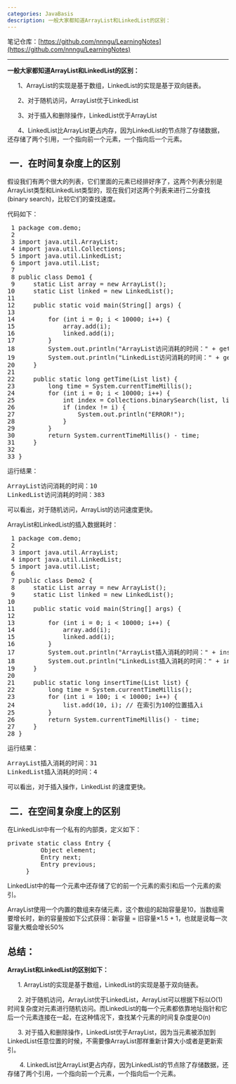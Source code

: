 ```yaml
---
categories: JavaBasis
description: 一般大家都知道ArrayList和LinkedList的区别：
---
```


笔记仓库：[https://github.com/nnngu/LearningNotes](https://github.com/nnngu/LearningNotes)    

---

**一般大家都知道ArrayList和LinkedList的区别：**

      1、ArrayList的实现是基于数组，LinkedList的实现是基于双向链表。
	  
      2、对于随机访问，ArrayList优于LinkedList

      3、对于插入和删除操作，LinkedList优于ArrayList

      4、LinkedList比ArrayList更占内存，因为LinkedList的节点除了存储数据，还存储了两个引用，一个指向前一个元素，一个指向后一个元素。

##  **一．在时间复杂度上的区别**

假设我们有两个很大的列表，它们里面的元素已经排好序了，这两个列表分别是ArrayList类型和LinkedList类型的，现在我们对这两个列表来进行二分查找(binary search)，比较它们的查找速度。

代码如下：

<pre> 1 package com.demo;
 2 
 3 import java.util.ArrayList;
 4 import java.util.Collections;
 5 import java.util.LinkedList;
 6 import java.util.List;
 7 
 8 public class Demo1 {
 9     static List<Integer> array = new ArrayList<Integer>();
10     static List<Integer> linked = new LinkedList<Integer>();
11 
12     public static void main(String[] args) {
13 
14         for (int i = 0; i < 10000; i++) {
15             array.add(i);
16             linked.add(i);
17         }
18         System.out.println("ArrayList访问消耗的时间：" + getTime(array));
19         System.out.println("LinkedList访问消耗的时间：" + getTime(linked));
20     }
21 
22     public static long getTime(List list) {
23         long time = System.currentTimeMillis();
24         for (int i = 0; i < 10000; i++) {
25             int index = Collections.binarySearch(list, list.get(i));
26             if (index != i) {
27                 System.out.println("ERROR!");
28             }
29         }
30         return System.currentTimeMillis() - time;
31     }
32 
33 }</pre>

运行结果：

<pre>ArrayList访问消耗的时间：10
LinkedList访问消耗的时间：383</pre>

可以看出，对于随机访问，ArrayList的访问速度更快。 

ArrayList和LinkedList的插入数据耗时：

<pre> 1 package com.demo;
 2 
 3 import java.util.ArrayList; 
 4 import java.util.LinkedList;
 5 import java.util.List;
 6 
 7 public class Demo2 {
 8     static List<Integer> array = new ArrayList<Integer>();
 9     static List<Integer> linked = new LinkedList<Integer>();
10 
11     public static void main(String[] args) {
12 
13         for (int i = 0; i < 10000; i++) {
14             array.add(i);
15             linked.add(i);
16         }
17         System.out.println("ArrayList插入消耗的时间：" + insertTime(array));
18         System.out.println("LinkedList插入消耗的时间：" + insertTime(linked));
19     }
20 
21     public static long insertTime(List list) {
22         long time = System.currentTimeMillis();
23         for (int i = 100; i < 10000; i++) {
24             list.add(10, i); // 在索引为10的位置插入i
25         }
26         return System.currentTimeMillis() - time;
27     }
28 }</pre>

运行结果：

<pre>ArrayList插入消耗的时间：31
LinkedList插入消耗的时间：4</pre>

可以看出，对于插入操作，LinkedList 的速度更快。

##  二．在空间复杂度上的区别

在LinkedList中有一个私有的内部类，定义如下：

<pre>private static class Entry {   
         Object element;   
         Entry next;   
         Entry previous;   
     }   </pre>

LinkedList中的每一个元素中还存储了它的前一个元素的索引和后一个元素的索引。

ArrayList使用一个内置的数组来存储元素，这个数组的起始容量是10，当数组需要增长时，新的容量按如下公式获得：新容量 = 旧容量&times;1.5 + 1，也就是说每一次容量大概会增长50% 

## 总结：

**ArrayList和LinkedList的区别如下：**

      1\. ArrayList的实现是基于数组，LinkedList的实现是基于双向链表。 
	  
      2\. 对于随机访问，ArrayList优于LinkedList，ArrayList可以根据下标以O(1)时间复杂度对元素进行随机访问。而LinkedList的每一个元素都依靠地址指针和它后一个元素连接在一起，在这种情况下，查找某个元素的时间复杂度是O(n) 

      3\. 对于插入和删除操作，LinkedList优于ArrayList，因为当元素被添加到LinkedList任意位置的时候，不需要像ArrayList那样重新计算大小或者是更新索引。 

　　4\. LinkedList比ArrayList更占内存，因为LinkedList的节点除了存储数据，还存储了两个引用，一个指向前一个元素，一个指向后一个元素。

